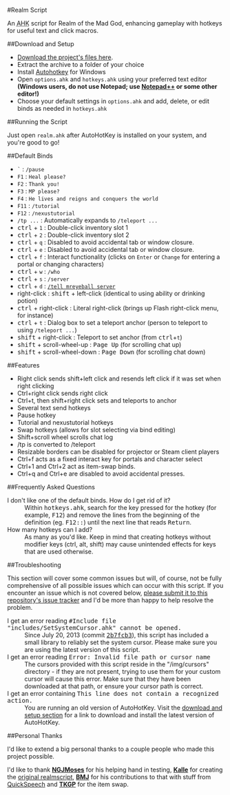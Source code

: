 #Realm Script

An <abbr title="AutoHotKey">AHK</abbr> script for Realm of the Mad God,
enhancing gameplay with hotkeys for useful text and click macros.

##Download and Setup

* [Download the project's files
  here](https://github.com/Nightfirecat/realmscript/zipball/master).
* Extract the archive to a folder of your choice
* Install [Autohotkey](http://ahkscript.org/) for Windows
* Open `options.ahk` and `hotkeys.ahk` using your preferred text editor
  **(Windows users, do not use Notepad; use
  [Notepad++](http://notepadplusplus.org/) or some other editor!)**
* Choose your default settings in `options.ahk` and add, delete, or edit binds
  as needed in `hotkeys.ahk`

##Running the Script

Just open `realm.ahk` after AutoHotKey is installed on your system, and you're
good to go!

##Default Binds

* `` ` `` : `/pause`
* `F1` : `Heal please?`
* `F2` : `Thank you!`
* `F3` : `MP please?`
* `F4` : `He lives and reigns and conquers the world`
* `F11` : `/tutorial`
* `F12` : `/nexustutorial`
* `/tp ...` : Automatically expands to `/teleport ...`
* <kbd>ctrl</kbd> + `1` : Double-click inventory slot 1
* <kbd>ctrl</kbd> + `2` : Double-click inventory slot 2
* <kbd>ctrl</kbd> + `q` : Disabled to avoid accidental tab or window closure.
* <kbd>ctrl</kbd> + `e` : Disabled to avoid accidental tab or window closure.
* <kbd>ctrl</kbd> + `f` : Interact functionality (clicks on `Enter` or `Change`
  for entering a portal or changing characters)
* <kbd>ctrl</kbd> + `w` : `/who`
* <kbd>ctrl</kbd> + `s` : `/server`
* <kbd>ctrl</kbd> + `d` :
  [`/tell mreyeball server`](http://www.realmeye.com/mreyeball#server)
* right-click : <kbd>shift</kbd> + left-click (identical to using ability or
  drinking potion)
* <kbd>ctrl</kbd> + right-click : Literal right-click (brings up Flash 
  right-click menu, for instance)
* <kbd>ctrl</kbd> + `t` : Dialog box to set a teleport anchor (person to
  teleport to using `/teleport ...`)
* <kbd>shift</kbd> + right-click : Teleport to set anchor
  (from <kbd>ctrl</kbd>+`t`)
* <kbd>shift</kbd> + scroll-wheel-up : <kbd>Page Up</kbd> (for scrolling chat
  up)
* <kbd>shift</kbd> + scroll-wheel-down : <kbd>Page Down</kbd>
  (for scrolling chat down)

##Features

* Right click sends shift+left click and resends left click if it was set when
  right clicking
* Ctrl+right click sends right click
* Ctrl+t, then shift+right click sets and teleports to anchor
* Several text send hotkeys
* Pause hotkey
* Tutorial and nexustutorial hotkeys
* Swap hotkeys (allows for slot selecting via bind editing)
* Shift+scroll wheel scrolls chat log
* /tp is converted to /teleport
* Resizable borders can be disabled for projector or Steam client players
* Ctrl+f acts as a fixed interact key for portals and character select
* Ctrl+1 and Ctrl+2 act as item-swap binds.
* Ctrl+q and Ctrl+e are disabled to avoid accidental presses.

##Frequently Asked Questions

<dl>
	<dt>I don't like one of the default binds. How do I get rid of it?</dt>
	<dd>
		Within <tt>hotkeys.ahk</tt>, search for the key pressed for the hotkey
		(for example, <kbd>F12</kbd>) and remove the lines from the beginning of
		the definition (eg. <tt>F12::</tt>) until the next line that reads
		<tt>Return</tt>.
	</dd>
	<dt>How many hotkeys can I add?</dt>
	<dd>
		As many as you'd like. Keep in mind that creating hotkeys without
		modifier keys (ctrl, alt, shift) may cause unintended effects for keys
		that are used otherwise.
	</dd>
</dl>

##Troubleshooting

This section will cover some common issues but will, of course, not be fully
comprehensive of all possible issues which can occur with this script.
If you encounter an issue which is not covered below, [please submit it to this
repository's issue tracker](issues) and I'd be more than happy to help resolve
the problem.

<dl>
	<dt>
		I get an error reading <samp>#Include file
		"includes/SetSystemCursor.ahk" cannot be opened.</samp>
	</dt>
	<dd>
		Since July 20, 2013 (commit <a href=
		"/Nightfirecat/realmscript/commit/2b7fcb3c6fb92a6ef959c85dff57078c6dddeb94"
		><tt>2b7fcb3</tt></a>), this script has included a small library to
		reliably set the system cursor. Please make sure you are using the
		latest version of this script.
	</dd>
	<dt>
		I get an error reading <samp>Error: Invalid file path or cursor
		name</samp>
	</dt>
	<dd>
		The cursors provided with this script reside in the "/img/cursors"
		directory - if they are not present, trying to use them for your custom
		cursor will cause this error. Make sure that they have been downloaded
		at that path, or ensure your cursor path is correct.
	</dd>
	<dt>
		I get an error containing <samp>This line does not contain a recognized
		action.</samp>
	</dt>
	<dd>
		You are running an old version of AutoHotKey. Visit the
		<a href="#download and setup">download and setup section</a> for a link
		to download and install the latest version of AutoHotKey.
	</dd>
</dl>

##Personal Thanks

I'd like to extend a big personal thanks to a couple people who made this
project possible.

I'd like to thank **[NGJMoses](http://www.realmeye.com/player/ngjmoses/)** for
his helping hand in testing, **[Kalle](https://github.com/kallerotmg)** for
creating the [original realmscript](https://github.com/kallerotmg/realmscript),
**[BMJ](http://www.realmtools.com/)** for his contributions to that with stuff
from [QuickSpeech](http://realmtools.com/info_qs.html) and
**[TKGP](https://forums.wildshadow.com/user/299)** for the item swap.

